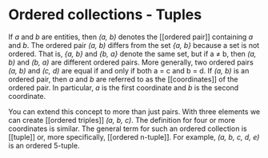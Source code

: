 # Ordered collections - Tuples
If *a* and *b* are entities, then *(a, b)* denotes the [[ordered pair]] containing *a* and *b*. The ordered pair *(a, b)* differs from the set *{a, b}* because a set is not ordered. That is, *{a, b}* and *{b, a}* denote the same set, but if a $\neq$ b, then *(a, b)* and *(b, a)* are different ordered pairs. More generally, two ordered pairs *(a, b)* and *(c, d)* are equal if and only if both a = c and b = d. If *(a, b)* is an ordered pair, then *a* and *b* are referred to as the [[coordinates]] of the ordered pair. In particular, *a* is the first coordinate and *b* is the second coordinate.

You can extend this concept to more than just pairs. With three elements we can create [[ordered triples]] *(a, b, c)*. The definition for four or more coordinates is similar. The general term for such an ordered collection is [[tuple]] or, more specifically, [[ordered n-tuple]]. For example, *(a, b, c, d, e)* is an ordered 5-tuple.